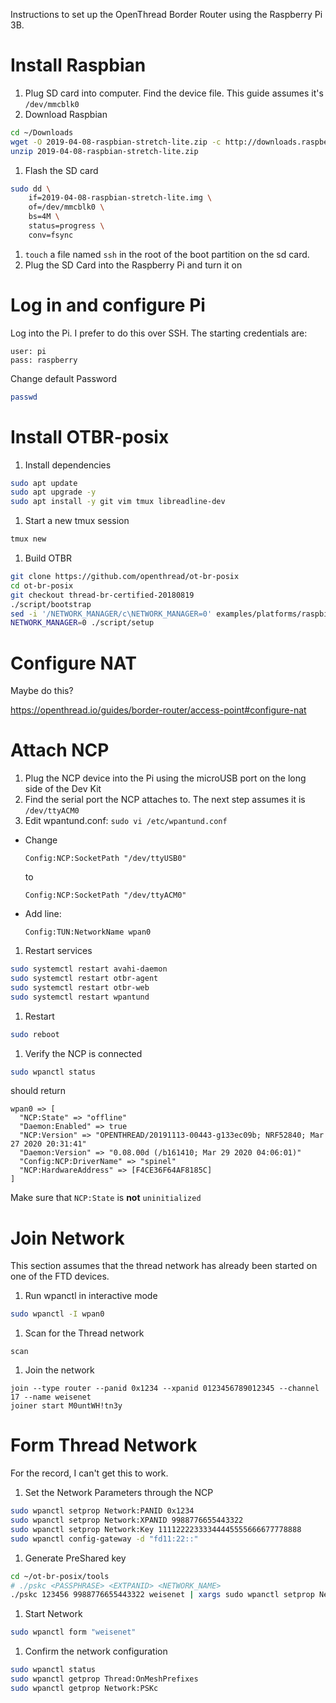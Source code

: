 Instructions to set up the OpenThread Border Router using the Raspberry Pi 3B.


# Install Raspbian
1. Plug SD card into computer.
Find the device file.
This guide assumes it's `/dev/mmcblk0`
1. Download Raspbian
```bash
cd ~/Downloads
wget -O 2019-04-08-raspbian-stretch-lite.zip -c http://downloads.raspberrypi.org/raspbian_lite/images/raspbian_lite-2019-04-09/2019-04-08-raspbian-stretch-lite.zip
unzip 2019-04-08-raspbian-stretch-lite.zip
```
1. Flash the SD card
```bash
sudo dd \
    if=2019-04-08-raspbian-stretch-lite.img \
    of=/dev/mmcblk0 \
    bs=4M \
    status=progress \
    conv=fsync
```
1. `touch` a file named `ssh` in the root of the boot partition on the sd card.
1. Plug the SD Card into the Raspberry Pi and turn it on

# Log in and configure Pi
Log into the Pi.
I prefer to do this over SSH.
The starting credentials are:
```
user: pi
pass: raspberry
```
Change default Password
```bash
passwd
```


# Install OTBR-posix
1. Install dependencies
```bash
sudo apt update
sudo apt upgrade -y
sudo apt install -y git vim tmux libreadline-dev
```
1. Start a new tmux session
```bash
tmux new
```
1.  Build OTBR
```bash
git clone https://github.com/openthread/ot-br-posix
cd ot-br-posix
git checkout thread-br-certified-20180819
./script/bootstrap
sed -i '/NETWORK_MANAGER/c\NETWORK_MANAGER=0' examples/platforms/raspbian/default
NETWORK_MANAGER=0 ./script/setup
```


#  Configure NAT
Maybe do this?

https://openthread.io/guides/border-router/access-point#configure-nat


# Attach NCP
1. Plug the NCP device into the Pi using the microUSB port on the long side of the Dev Kit
1. Find the serial port the NCP attaches to.
The next step assumes it is `/dev/ttyACM0`
1. Edit wpantund.conf: `sudo vi /etc/wpantund.conf`
  - Change
    ```
    Config:NCP:SocketPath "/dev/ttyUSB0"
    ```
    to
    ```
    Config:NCP:SocketPath "/dev/ttyACM0"
    ```
  - Add line:
    ```
    Config:TUN:NetworkName wpan0
    ```
1. Restart services
  ```bash
  sudo systemctl restart avahi-daemon
  sudo systemctl restart otbr-agent
  sudo systemctl restart otbr-web
  sudo systemctl restart wpantund
  ```
1. Restart
  ```bash
  sudo reboot
  ```
1. Verify the NCP is connected
  ```bash
  sudo wpanctl status
  ```
  should return
  ```
  wpan0 => [
  	"NCP:State" => "offline"
  	"Daemon:Enabled" => true
  	"NCP:Version" => "OPENTHREAD/20191113-00443-g133ec09b; NRF52840; Mar 27 2020 20:31:41"
  	"Daemon:Version" => "0.08.00d (/b161410; Mar 29 2020 04:06:01)"
  	"Config:NCP:DriverName" => "spinel"
  	"NCP:HardwareAddress" => [F4CE36F64AF8185C]
  ]
  ```
  Make sure that `NCP:State` is **not** `uninitialized`


# Join Network
This section assumes that the thread network has already been started on one of the FTD devices.
1. Run wpanctl in interactive mode
```bash
sudo wpanctl -I wpan0
```
1. Scan for the Thread network
```
scan
```
1. Join the network
```
join --type router --panid 0x1234 --xpanid 0123456789012345 --channel 17 --name weisenet
joiner start M0untWH!tn3y
```


# Form Thread Network
For the record, I can't get this to work.
1. Set the Network Parameters through the NCP
```bash
sudo wpanctl setprop Network:PANID 0x1234
sudo wpanctl setprop Network:XPANID 9988776655443322
sudo wpanctl setprop Network:Key 11112222333344445555666677778888
sudo wpanctl config-gateway -d "fd11:22::"
```
1. Generate PreShared key
```bash
cd ~/ot-br-posix/tools
# ./pskc <PASSPHRASE> <EXTPANID> <NETWORK_NAME>
./pskc 123456 9988776655443322 weisenet | xargs sudo wpanctl setprop Network:PSKc --data
```
1. Start Network
```bash
sudo wpanctl form "weisenet"
```
1. Confirm the network configuration
```bash
sudo wpanctl status
sudo wpanctl getprop Thread:OnMeshPrefixes
sudo wpanctl getprop Network:PSKc
```

